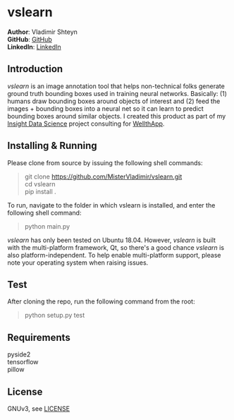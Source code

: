 vslearn
==================
**Author**: Vladimir Shteyn  
**GitHub**: [GitHub](https://github.com/mistervladimir)  
**LinkedIn**: [LinkedIn](https://www.linkedin.com/in/vladimir-shteyn/)  


Introduction
------------------
*vslearn* is an image annotation tool that helps non-technical folks generate ground truth bounding boxes used in training neural networks. Basically: (1) humans draw bounding boxes around objects of interest and (2) feed the images + bounding boxes into a neural net so it can learn to predict bounding boxes around similar objects. I created this product as part of my [Insight Data Science](https://www.insightdatascience.com/) project consulting for [WellthApp](https://wellthapp.com/home).


Installing & Running
------------------
Please clone from source by issuing the following shell commands:  
> git clone https://github.com/MisterVladimir/vslearn.git  
> cd vslearn  
> pip install .  

To run, navigate to the folder in which vslearn is installed, and enter the following shell command:  
> python main.py  


*vslearn* has only been tested on Ubuntu 18.04. However, *vslearn* is built with the multi-platform framework, Qt, so there's a good chance *vslearn* is also platform-independent. To help enable multi-platform support, please note your operating system when raising issues.


Test
------------------
After cloning the repo, run the following command from the root:  
> python setup.py test


Requirements
------------------
pyside2  
tensorflow  
pillow  


License
------------------
GNUv3, see [LICENSE](https://github.com/MisterVladimir/vslearn/blob/master/LICENSE)
